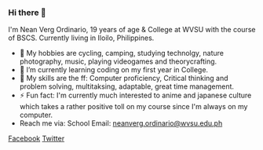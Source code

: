### Hi there 👋


I'm Nean Verg Ordinario, 19 years of age & College at WVSU with the course of BSCS.
Currently living in Iloilo, Philippines.
- 🔭 My hobbies are cycling, camping, studying technolgy, nature photography, music, playing videogames and theorycrafting.
- 🌱 I’m currently learning coding on my first year in College.
- 💬 My skills are the ff: Computer proficiency, Critical thinking and problem solving, multitaksing, adaptable, great time management.
- ⚡ Fun fact: I'm currently much interested to anime and japanese culture which takes a rather positive toll on my course since I'm always on my computer.
- Reach me via:
School Email: neanverg.ordinario@wvsu.edu.ph

[Facebook](https://www.facebook.com/nyan25/)
[Twitter](https://twitter.com/pyonnaro)


